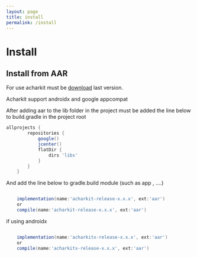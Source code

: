 ```yaml
---
layout: page
title: install
permalink: /install
---
```


# Install

## Install from AAR

For use acharkit must be [download](https://github.com/acharkit/acharkit-android/releases) last version.

Acharkit support androidx and google appcompat

After adding aar to the lib folder in the project must be added the line below to build.gradle in the project root


```groovy
allprojects {
        repositories {
            google()
            jcenter()
            flatDir {
                dirs 'libs'
            }
        }
    }
```

And add the line below to gradle.build module (such as app , ....)

```groovy

    implementation(name:'acharkit-release-x.x.x', ext:'aar')
    or
    compile(name:'acharkit-release-x.x.x', ext:'aar')

```

if using androidx

```groovy

    implementation(name:'acharkitx-release-x.x.x', ext:'aar')
    or
    compile(name:'acharkitx-release-x.x.x', ext:'aar')

```
